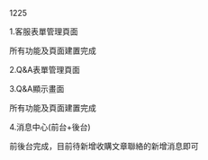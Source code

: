 1225

1.客服表單管理頁面

所有功能及頁面建置完成

2.Q&A表單管理頁面

3.Q&A顯示畫面

所有功能及頁面建置完成

4.消息中心(前台+後台)

前後台完成，目前待新增收購文章聯絡的新增消息即可